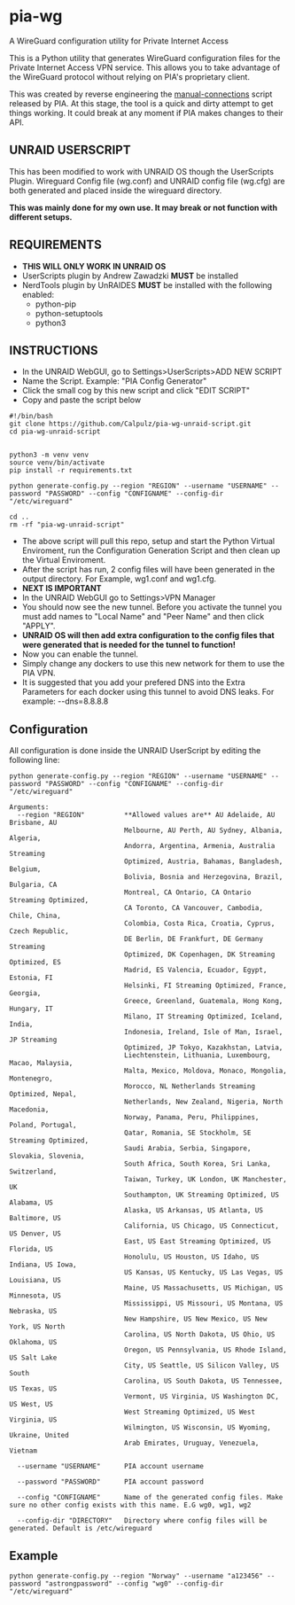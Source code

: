 # pia-wg
A WireGuard configuration utility for Private Internet Access

This is a Python utility that generates WireGuard configuration files for the Private Internet Access VPN service. This allows you to take advantage of the WireGuard protocol without relying on PIA's proprietary client.

This was created by reverse engineering the [manual-connections](https://github.com/pia-foss/manual-connections) script released by PIA. At this stage, the tool is a quick and dirty attempt to get things working. It could break at any moment if PIA makes changes to their API.

## UNRAID USERSCRIPT

This has been modified to work with UNRAID OS though the UserScripts Plugin. Wireguard Config file (wg.conf) and UNRAID config file (wg.cfg) are both generated and placed inside the wireguard directory.

**This was mainly done for my own use. It may break or not function with different setups.**

## REQUIREMENTS

- **THIS WILL ONLY WORK IN UNRAID OS**
- UserScripts plugin by	Andrew Zawadzki **MUST** be installed
- NerdTools plugin by UnRAIDES **MUST** be installed with the following enabled:
     - python-pip
     - python-setuptools
     - python3

## INSTRUCTIONS
- In the UNRAID WebGUI, go to Settings>UserScripts>ADD NEW SCRIPT
- Name the Script. Example: "PIA Config Generator"
- Click the small cog by this new script and click "EDIT SCRIPT"
- Copy and paste the script below
```
#!/bin/bash
git clone https://github.com/Calpulz/pia-wg-unraid-script.git
cd pia-wg-unraid-script


python3 -m venv venv
source venv/bin/activate
pip install -r requirements.txt

python generate-config.py --region "REGION" --username "USERNAME" --password "PASSWORD" --config "CONFIGNAME" --config-dir "/etc/wireguard"

cd ..
rm -rf "pia-wg-unraid-script"
```
- The above script will pull this repo, setup and start the Python Virtual Enviroment, run the Configuration Generation Script and then clean up the Virtual Enviroment.
- After the script has run, 2 config files will have been generated in the output directory. For Example, wg1.conf and wg1.cfg.
- **NEXT IS IMPORTANT**
- In the UNRAID WebGUI go to Settings>VPN Manager
- You should now see the new tunnel. Before you activate the tunnel you must add names to "Local Name" and "Peer Name" and then click "APPLY".
- **UNRAID OS will then add extra configuration to the config files that were generated that is needed for the tunnel to function!**
- Now you can enable the tunnel.
- Simply change any dockers to use this new network for them to use the PIA VPN.
- It is suggested that you add your prefered DNS into the Extra Parameters for each docker using this tunnel to avoid DNS leaks. For example: --dns=8.8.8.8

## Configuration
All configuration is done inside the UNRAID UserScript by editing the following line:
```
python generate-config.py --region "REGION" --username "USERNAME" --password "PASSWORD" --config "CONFIGNAME" --config-dir "/etc/wireguard"
```


```
Arguments:
  --region "REGION"          **Allowed values are** AU Adelaide, AU Brisbane, AU
                             Melbourne, AU Perth, AU Sydney, Albania, Algeria,
                             Andorra, Argentina, Armenia, Australia Streaming
                             Optimized, Austria, Bahamas, Bangladesh, Belgium,
                             Bolivia, Bosnia and Herzegovina, Brazil, Bulgaria, CA
                             Montreal, CA Ontario, CA Ontario Streaming Optimized,
                             CA Toronto, CA Vancouver, Cambodia, Chile, China,
                             Colombia, Costa Rica, Croatia, Cyprus, Czech Republic,
                             DE Berlin, DE Frankfurt, DE Germany Streaming
                             Optimized, DK Copenhagen, DK Streaming Optimized, ES
                             Madrid, ES Valencia, Ecuador, Egypt, Estonia, FI
                             Helsinki, FI Streaming Optimized, France, Georgia,
                             Greece, Greenland, Guatemala, Hong Kong, Hungary, IT
                             Milano, IT Streaming Optimized, Iceland, India,
                             Indonesia, Ireland, Isle of Man, Israel, JP Streaming
                             Optimized, JP Tokyo, Kazakhstan, Latvia,
                             Liechtenstein, Lithuania, Luxembourg, Macao, Malaysia,
                             Malta, Mexico, Moldova, Monaco, Mongolia, Montenegro,
                             Morocco, NL Netherlands Streaming Optimized, Nepal,
                             Netherlands, New Zealand, Nigeria, North Macedonia,
                             Norway, Panama, Peru, Philippines, Poland, Portugal,
                             Qatar, Romania, SE Stockholm, SE Streaming Optimized,
                             Saudi Arabia, Serbia, Singapore, Slovakia, Slovenia,
                             South Africa, South Korea, Sri Lanka, Switzerland,
                             Taiwan, Turkey, UK London, UK Manchester, UK
                             Southampton, UK Streaming Optimized, US Alabama, US
                             Alaska, US Arkansas, US Atlanta, US Baltimore, US
                             California, US Chicago, US Connecticut, US Denver, US
                             East, US East Streaming Optimized, US Florida, US
                             Honolulu, US Houston, US Idaho, US Indiana, US Iowa,
                             US Kansas, US Kentucky, US Las Vegas, US Louisiana, US
                             Maine, US Massachusetts, US Michigan, US Minnesota, US
                             Mississippi, US Missouri, US Montana, US Nebraska, US
                             New Hampshire, US New Mexico, US New York, US North
                             Carolina, US North Dakota, US Ohio, US Oklahoma, US
                             Oregon, US Pennsylvania, US Rhode Island, US Salt Lake
                             City, US Seattle, US Silicon Valley, US South
                             Carolina, US South Dakota, US Tennessee, US Texas, US
                             Vermont, US Virginia, US Washington DC, US West, US
                             West Streaming Optimized, US West Virginia, US
                             Wilmington, US Wisconsin, US Wyoming, Ukraine, United
                             Arab Emirates, Uruguay, Venezuela, Vietnam

  --username "USERNAME"      PIA account username

  --password "PASSWORD"      PIA account password

  --config "CONFIGNAME"      Name of the generated config files. Make sure no other config exists with this name. E.G wg0, wg1, wg2

  --config-dir "DIRECTORY"   Directory where config files will be generated. Default is /etc/wireguard
```
## Example
```
python generate-config.py --region "Norway" --username "a123456" --password "astrongpassword" --config "wg0" --config-dir "/etc/wireguard"
```
